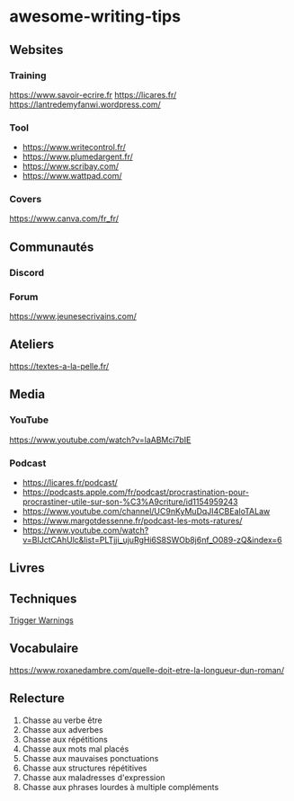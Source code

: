 # awesome-writing-tips

## Websites

### Training

https://www.savoir-ecrire.fr
https://licares.fr/
https://lantredemyfanwi.wordpress.com/

### Tool

* https://www.writecontrol.fr/
* https://www.plumedargent.fr/
* https://www.scribay.com/
* https://www.wattpad.com/

### Covers

https://www.canva.com/fr_fr/

## Communautés

### Discord

### Forum

https://www.jeunesecrivains.com/

## Ateliers

https://textes-a-la-pelle.fr/

## Media

### YouTube

https://www.youtube.com/watch?v=laABMci7bIE

### Podcast

* https://licares.fr/podcast/
* https://podcasts.apple.com/fr/podcast/procrastination-pour-procrastiner-utile-sur-son-%C3%A9criture/id1154959243
* https://www.youtube.com/channel/UC9nKyMuDqJI4CBEaloTALaw
* https://www.margotdessenne.fr/podcast-les-mots-ratures/
* https://www.youtube.com/watch?v=BIJctCAhUlc&list=PLTjji_ujuRgHi6S8SWOb8j6nf_O089-zQ&index=6

## Livres

## Techniques

[Trigger Warnings](https://twitter.com/cerynie_/status/1278384849473208321)

## Vocabulaire

https://www.roxanedambre.com/quelle-doit-etre-la-longueur-dun-roman/

## Relecture

1. Chasse au verbe être
1. Chasse aux adverbes
1. Chasse aux répétitions
1. Chasse aux mots mal placés
1. Chasse aux mauvaises ponctuations
1. Chasse aux structures répétitives
1. Chasse aux maladresses d'expression
1. Chasse aux phrases lourdes à multiple compléments
